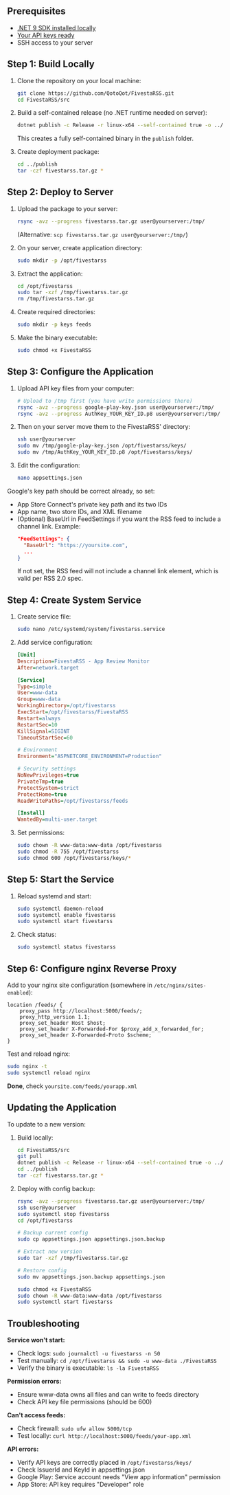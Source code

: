 ## Prerequisites

- [.NET 9 SDK installed locally](https://dotnet.microsoft.com/download/dotnet/9.0)
- [Your API keys ready](docs/api-setup.md)
- SSH access to your server

## Step 1: Build Locally

1. Clone the repository on your local machine:
   ```bash
   git clone https://github.com/QotoQot/FivestaRSS.git
   cd FivestaRSS/src
   ```

2. Build a self-contained release (no .NET runtime needed on server):
   ```bash
   dotnet publish -c Release -r linux-x64 --self-contained true -o ../publish
   ```
   This creates a fully self-contained binary in the `publish` folder.

3. Create deployment package:
   ```bash
   cd ../publish
   tar -czf fivestarss.tar.gz *
   ```

## Step 2: Deploy to Server

1. Upload the package to your server:
   ```bash
   rsync -avz --progress fivestarss.tar.gz user@yourserver:/tmp/
   ```
   (Alternative: `scp fivestarss.tar.gz user@yourserver:/tmp/`)

2. On your server, create application directory:
   ```bash
   sudo mkdir -p /opt/fivestarss
   ```

3. Extract the application:
   ```bash
   cd /opt/fivestarss
   sudo tar -xzf /tmp/fivestarss.tar.gz
   rm /tmp/fivestarss.tar.gz
   ```

4. Create required directories:
   ```bash
   sudo mkdir -p keys feeds
   ```

5. Make the binary executable:
   ```bash
   sudo chmod +x FivestaRSS
   ```

## Step 3: Configure the Application

1. Upload API key files from your computer:
   ```bash
   # Upload to /tmp first (you have write permissions there)
   rsync -avz --progress google-play-key.json user@yourserver:/tmp/
   rsync -avz --progress AuthKey_YOUR_KEY_ID.p8 user@yourserver:/tmp/
   ```

2. Then on your server move them to the FivestaRSS' directory:
   ```bash
   ssh user@yourserver
   sudo mv /tmp/google-play-key.json /opt/fivestarss/keys/
   sudo mv /tmp/AuthKey_YOUR_KEY_ID.p8 /opt/fivestarss/keys/
   ```

3. Edit the configuration:
   ```bash
   nano appsettings.json
   ```

Google's key path should be correct already, so set:
 - App Store Connect's private key path and its two IDs
 - App name, two store IDs, and XML filename
 - (Optional) BaseUrl in FeedSettings if you want the RSS feed to include a channel link. Example:
   ```json
   "FeedSettings": {
     "BaseUrl": "https://yoursite.com",
     ...
   }
   ```
   If not set, the RSS feed will not include a channel link element, which is valid per RSS 2.0 spec.

## Step 4: Create System Service

1. Create service file:
   ```bash
   sudo nano /etc/systemd/system/fivestarss.service
   ```

2. Add service configuration:
   ```ini
   [Unit]
   Description=FivestaRSS - App Review Monitor
   After=network.target

   [Service]
   Type=simple
   User=www-data
   Group=www-data
   WorkingDirectory=/opt/fivestarss
   ExecStart=/opt/fivestarss/FivestaRSS
   Restart=always
   RestartSec=10
   KillSignal=SIGINT
   TimeoutStartSec=60
   
   # Environment
   Environment="ASPNETCORE_ENVIRONMENT=Production"
   
   # Security settings
   NoNewPrivileges=true
   PrivateTmp=true
   ProtectSystem=strict
   ProtectHome=true
   ReadWritePaths=/opt/fivestarss/feeds

   [Install]
   WantedBy=multi-user.target
   ```

3. Set permissions:
   ```bash
   sudo chown -R www-data:www-data /opt/fivestarss
   sudo chmod -R 755 /opt/fivestarss
   sudo chmod 600 /opt/fivestarss/keys/*
   ```

## Step 5: Start the Service

1. Reload systemd and start:
   ```bash
   sudo systemctl daemon-reload
   sudo systemctl enable fivestarss
   sudo systemctl start fivestarss
   ```

2. Check status:
   ```bash
   sudo systemctl status fivestarss
   ```

## Step 6: Configure nginx Reverse Proxy

Add to your nginx site configuration (somewhere in `/etc/nginx/sites-enabled`):

```nginx
location /feeds/ {
    proxy_pass http://localhost:5000/feeds/;
    proxy_http_version 1.1;
    proxy_set_header Host $host;
    proxy_set_header X-Forwarded-For $proxy_add_x_forwarded_for;
    proxy_set_header X-Forwarded-Proto $scheme;
}
```

Test and reload nginx:
```bash
sudo nginx -t
sudo systemctl reload nginx
```

**Done**, check `yoursite.com/feeds/yourapp.xml`

## Updating the Application

To update to a new version:

1. Build locally:
   ```bash
   cd FivestaRSS/src
   git pull
   dotnet publish -c Release -r linux-x64 --self-contained true -o ../publish
   cd ../publish
   tar -czf fivestarss.tar.gz *
   ```

2. Deploy with config backup:
   ```bash
   rsync -avz --progress fivestarss.tar.gz user@yourserver:/tmp/
   ssh user@yourserver
   sudo systemctl stop fivestarss
   cd /opt/fivestarss
   
   # Backup current config
   sudo cp appsettings.json appsettings.json.backup
   
   # Extract new version
   sudo tar -xzf /tmp/fivestarss.tar.gz
   
   # Restore config
   sudo mv appsettings.json.backup appsettings.json
   
   sudo chmod +x FivestaRSS
   sudo chown -R www-data:www-data /opt/fivestarss
   sudo systemctl start fivestarss
   ```

## Troubleshooting

**Service won't start:**
- Check logs: `sudo journalctl -u fivestarss -n 50`
- Test manually: `cd /opt/fivestarss && sudo -u www-data ./FivestaRSS`
- Verify the binary is executable: `ls -la FivestaRSS`

**Permission errors:**
- Ensure www-data owns all files and can write to feeds directory
- Check API key file permissions (should be 600)

**Can't access feeds:**
- Check firewall: `sudo ufw allow 5000/tcp`
- Test locally: `curl http://localhost:5000/feeds/your-app.xml`

**API errors:**
- Verify API keys are correctly placed in `/opt/fivestarss/keys/`
- Check IssuerId and KeyId in appsettings.json
- Google Play: Service account needs "View app information" permission
- App Store: API key requires "Developer" role
